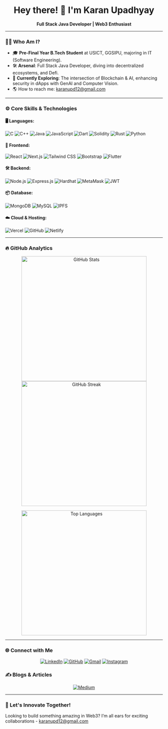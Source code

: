 <h1 align="center">Hey there! 👋 I'm Karan Upadhyay</h1>
<p align="center">
  <strong>Full Stack Java Developer | Web3 Enthusiast</strong>
</p>

---

### 🧑‍💻 Who Am I?
- 🎓 **Pre-Final Year B.Tech Student** at USICT, GGSIPU, majoring in IT (Software Engineering).
- 🛠️ **Arsenal**: Full Stack Java Developer, diving into decentralized ecosystems, and Defi.
- 🚀 **Currently Exploring**: The intersection of Blockchain & AI, enhancing security in dApps with GenAI and Computer Vision.
- 🌎 How to reach me: [karanupd12@gmail.com](mailto:karanupd12@gmail.com)

---

### ⚙️ Core Skills & Technologies

#### 🖥️ Languages:
![C](https://img.shields.io/badge/-C-00599C?style=flat-square&logo=c)
![C++](https://img.shields.io/badge/-C++-00599C?style=flat-square&logo=c%2B%2B)
![Java](https://img.shields.io/badge/-Java-007396?style=flat-square&logo=java)
![JavaScript](https://img.shields.io/badge/-JavaScript-F7DF1E?style=flat-square&logo=javascript)
![Dart](https://img.shields.io/badge/-Dart-0175C2?style=flat-square&logo=dart)
![Solidity](https://img.shields.io/badge/-Solidity-363636?style=flat-square&logo=solidity)
![Rust](https://img.shields.io/badge/-Rust-000000?style=flat-square&logo=rust)
![Python](https://img.shields.io/badge/-Python-3776AB?style=flat-square&logo=python)

#### 🎨 Frontend:
![React](https://img.shields.io/badge/-React-61DAFB?style=flat-square&logo=react)
![Next.js](https://img.shields.io/badge/-Next.js-000000?style=flat-square&logo=next.js)
![Tailwind CSS](https://img.shields.io/badge/-TailwindCSS-38B2AC?style=flat-square&logo=tailwind-css)
![Bootstrap](https://img.shields.io/badge/-Bootstrap-563D7C?style=flat-square&logo=bootstrap)
![Flutter](https://img.shields.io/badge/-Flutter-02569B?style=flat-square&logo=flutter)

#### 🛠️ Backend:
![Node.js](https://img.shields.io/badge/-Node.js-339933?style=flat-square&logo=node.js)
![Express.js](https://img.shields.io/badge/-Express.js-000000?style=flat-square&logo=express)
![Hardhat](https://img.shields.io/badge/-Hardhat-FFF000?style=flat-square&logo=ethereum)
![MetaMask](https://img.shields.io/badge/-MetaMask-E2761B?style=flat-square&logo=metamask)
![JWT](https://img.shields.io/badge/-JWT-000000?style=flat-square&logo=json-web-tokens)

#### 📦 Database:
![MongoDB](https://img.shields.io/badge/-MongoDB-47A248?style=flat-square&logo=mongodb)
![MySQL](https://img.shields.io/badge/-MySQL-4479A1?style=flat-square&logo=mysql)
![IPFS](https://img.shields.io/badge/-IPFS-65C2CB?style=flat-square&logo=ipfs)

#### ☁️ Cloud & Hosting:
![Vercel](https://img.shields.io/badge/-Vercel-000000?style=flat-square&logo=vercel)
![GitHub](https://img.shields.io/badge/-GitHub-181717?style=flat-square&logo=github)
![Netlify](https://img.shields.io/badge/-Netlify-00C7B7?style=flat-square&logo=netlify)

---

### 🔥 GitHub Analytics
<p align="center">
  <img src="https://github-readme-stats.vercel.app/api?username=karanupd12&show_icons=true&theme=react" alt="GitHub Stats" width="400">
  <img src="https://github-readme-streak-stats.herokuapp.com/?user=karanupd12&theme=react" alt="GitHub Streak" width="400">
</p>
<p align="center">
  <img src="https://github-readme-stats.vercel.app/api/top-langs/?username=karanupd12&layout=compact&theme=react" alt="Top Languages" width="400">
</p>

---

### 🌐 Connect with Me
<p align="center">
  <a href="https://linkedin.com/in/karanupd12"><img src="https://img.shields.io/badge/-LinkedIn-0077B5?style=flat-square&logo=linkedin" alt="LinkedIn"></a>
  <a href="https://github.com/karanupd12"><img src="https://img.shields.io/badge/-GitHub-181717?style=flat-square&logo=github" alt="GitHub"></a>
  <a href="mailto:karanupd12@gmail.com"><img src="https://img.shields.io/badge/-Gmail-D14836?style=flat-square&logo=gmail" alt="Gmail"></a>
  <a href="https://instagram.com/krn_0twelve"><img src="https://img.shields.io/badge/-Instagram-E4405F?style=flat-square&logo=instagram" alt="Instagram"></a>
</p>

### ✍️ Blogs & Articles
<p align="center">
  <a href="https://medium.com/@karanupd12"><img src="https://img.shields.io/badge/-Medium-12100E?style=flat-square&logo=medium" alt="Medium"></a>
</p>

---

### 🌌 Let's Innovate Together!
Looking to build something amazing in Web3? I’m all ears for exciting collaborations - <a href="mailto:karanupd12@gmail.com">karanupd12@gmail.com</a>
